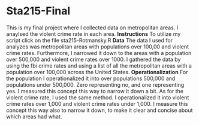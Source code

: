 # Sta215-Final
This is my final project where I collected data on metropolitan areas. I anaylsed the violent crime rate in each area.
**Instructions**
To utilize my script click on the file sta215-Rotmansky.R
**Data**
	The data I used for analyzes was metropolitan areas with populations over 100,00 and violent crime rates. Furthermore, I narrowed it down to the areas with a population over 500,000 and violent crime rates over 1000. I gathered the data by using the fbi crime rates and using a list of all the metropolitan areas with a population over 100,000 across the United States.
 **Operationalization**
 For the population I operationalized it into over populations 500,000 and populations under 500,000. Zero representing no, and one representing yes. I measured this concept this way to narrow it down a bit. As for the violent crime rate, I used the same method. I operationalized it into violent crime rates over 1,000 and violent crime rates under 1,000. I measure this concept this way also to narrow it down, to make it clear and concise about which areas had what.
